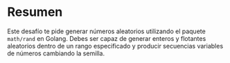 # Resumen

Este desafío te pide generar números aleatorios utilizando el paquete `math/rand` en Golang. Debes ser capaz de generar enteros y flotantes aleatorios dentro de un rango especificado y producir secuencias variables de números cambiando la semilla.
